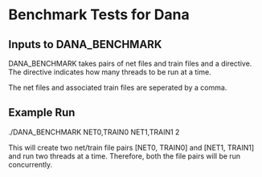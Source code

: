 Benchmark Tests for Dana
======

## Inputs to DANA_BENCHMARK

DANA_BENCHMARK takes pairs of net files and train files and a directive. The directive indicates how many threads to be run at a time.

The net files and associated train files are seperated by a comma.

## Example Run

./DANA_BENCHMARK NET0,TRAIN0 NET1,TRAIN1 2

This will create two net/train file pairs [NET0, TRAIN0] and [NET1, TRAIN1] and run two threads at a time. Therefore, both the file pairs will be run concurrently.